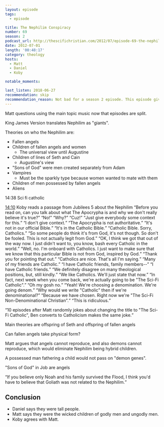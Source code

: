 ```yaml
---
layout: episode
tags:
  - episode

title: The Nephilim Conspiracy
number: 69
season: 2
podcast_url: http://thescifichristian.com/2012/07/episode-69-the-nephilim-conspiracy/
date: 2012-07-01
length: '00:48:17'
category: theology
hosts:
  - Matt
  - Daniel
  - Koby

notable_moments:

last_listen: 2018-06-27
recommendation: skip
recommendation_reason: Not bad for a season 2 episode. This episode gives you a good look at the dynamic between Matt, Daniel, and Koby. 
---
```


Matt questions using the main topic music now that episodes are split. 

King James Version translates Nephilim as "giants". 

Theories on who the Nephilim are:
- Fallen angels
- Children of fallen angels and women
  - The universal view until Augustine
- Children of lines of Seth and Cain
  - Augustine's view
- "Sons of God" were men created separately from Adam
- Vampires
  - Must be the sparkly type because women wanted to mate with them
- Children of men possessed by fallen angels
- Aliens

14:38 Sci fi catholic
<div class="quote">
  <a class="timestamp tag is-medium is-rounded is-primary" href="http://thescifichristian.com/2012/07/episode-69-the-nephilim-conspiracy/#t=14:10">14:10</a>
  <span class="quote-context is-size-6">Koby reads a passage from Jubilees 5 about the Nephilim</span>
  <q class="matt">Before you read on, can you talk about what The Apocrypha is and why we don't really believe it's true?</q>
  <q class="koby">No!</q>
  <q class="matt">Why?</q>
  <q class="koby">Cuz!</q>
  <q class="matt">Just give everybody some context for this.</q>
  <q class="koby">I don't give context.</q>
  <q class="matt">The Apocrypha is not authoritative.</q>
  <q class="koby">It's not in our official Bible.</q>
  <q class="matt">It's in the Catholic Bible.</q>
  <q class="koby">Catholic Bible. Sorry, Catholics.</q>
  <q class="matt">So some people do think it's from God, it's not though. So don't be fooled. This is not actually legit from God.</q>
  <q class="koby">OK, I think we got that out of the way now. I just didn't want to, you know, bash every Catholic in the world.</q>
  <q class="matt">Well, no. I'm onboard with Catholics. I just want to make sure that we know that this particular Bible is not from God, inspired by God.</q>
  <q class="koby">Thank you for pointing that out.</q>
  <q class="matt">Catholics are nice. That's all I'm saying.</q>
  <q class="daniel">Many of my friends are Catholic.</q>
  <q class="matt">I have Catholic friends, family members--</q>
  <q class="koby">I have Catholic friends.</q>
  <q class="matt">We definitely disagree on many theological positions, but, still kindly.</q>
  <q class="koby">We like Catholics. We'll just state that now.</q>
  <q class="matt">In fact, next week when you come back, we're actually going to be "The Sci-Fi Catholic".</q>
  <q class="koby">Oh my gosh no.</q>
  <q class="matt">Yeah! We're choosing a denomination. We're going denom.</q>
  <q class="koby">Why would we write "Catholic" then if we're denominational?</q>
  <q class="matt">Because we have chosen. Right now we're "The Sci-Fi Non-Denominational Christian".</q>
  <q class="koby">This is ridiculous.</q>
</div>

<q class="archivist inline">10 episodes after Matt randomly jokes about changing the title to "The Sci-Fi Catholic", Ben converts to Catholicism makes the same joke.</q>


Main theories are offspring of Seth and offspring of fallen angels

Can fallen angels take physical form? 

Matt argues that angels cannot reproduce, and also demons cannot reproduce, which would eliminate Nephilim being hybrid children. 

A possessed man fathering a child would not pass on "demon genes".

"Sons of God" in Job are angels

<q class="archivist inline">If you believe only Noah and his family survived the Flood, I think you'd have to believe that Goliath was not related to the Nephilim.</q> 

## Conclusion
- Daniel says they were tall people.
- Matt says they were the wicked children of godly men and ungodly men. 
- Koby agrees with Matt. 